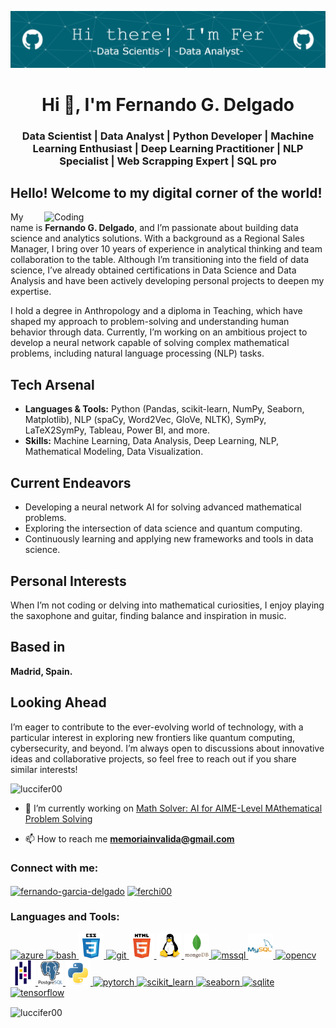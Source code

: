 ![Header](./src/mycustomheader.png)
<h1 align="center">Hi 👋, I'm Fernando G. Delgado</h1>
<h3 align="center">Data Scientist | Data Analyst | Python Developer | Machine Learning Enthusiast | Deep Learning Practitioner | NLP Specialist | Web Scrapping Expert | SQL pro</h3>
<h2>Hello! Welcome to my digital corner of the world!</h2>
<img align="right" alt="Coding" width="450" src="./src/webtech-frontend.gif">
<p> My name is <strong>Fernando G. Delgado</strong>, and I’m passionate about building data science and analytics solutions. With a background as a Regional Sales Manager, I bring over 10 years of experience in analytical thinking and team collaboration to the table. Although I’m transitioning into the field of data science, I’ve already obtained certifications in Data Science and Data Analysis and have been actively developing personal projects to deepen my expertise.</p>
<p> I hold a degree in Anthropology and a diploma in Teaching, which have shaped my approach to problem-solving and understanding human behavior through data. Currently, I’m working on an ambitious project to develop a neural network capable of solving complex mathematical problems, including natural language processing (NLP) tasks.</p>
    
<h2>Tech Arsenal</h2>
<ul>
  <li><strong>Languages & Tools:</strong> Python (Pandas, scikit-learn, NumPy, Seaborn, Matplotlib), NLP (spaCy, Word2Vec, GloVe, NLTK), SymPy, LaTeX2SymPy, Tableau, Power BI, and more.</li>
  <li><strong>Skills:</strong> Machine Learning, Data Analysis, Deep Learning, NLP, Mathematical Modeling, Data Visualization.</li>
</ul>

<h2>Current Endeavors</h2>
<ul>
  <li>Developing a neural network AI for solving advanced mathematical problems.</li>
  <li>Exploring the intersection of data science and quantum computing.</li>
  <li>Continuously learning and applying new frameworks and tools in data science.</li>
</ul>
    
<h2>Personal Interests</h2>
<p>When I’m not coding or delving into mathematical curiosities, I enjoy playing the saxophone and guitar, finding balance and inspiration in music.</p>
    
<h2>Based in</h2>
<p><strong>Madrid, Spain.</strong></p>
    
<h2>Looking Ahead</h2>
<p>I’m eager to contribute to the ever-evolving world of technology, with a particular interest in exploring new frontiers like quantum computing, cybersecurity, and beyond. I’m always open to discussions about innovative ideas and collaborative projects, so feel free to reach out if you share similar interests!</p>

<p align="left"> <img src="https://komarev.com/ghpvc/?username=luccifer00&label=Profile%20views&color=0e75b6&style=flat" alt="luccifer00" /> </p>

- 🔭 I’m currently working on [Math Solver: AI for AIME-Level MAthematical Problem Solving](--------)

- 📫 How to reach me **memoriainvalida@gmail.com**

<h3 align="left">Connect with me:</h3>
<p align="left">
<a href="https://linkedin.com/in/fernando-garcia-delgado" target="blank"><img align="center" src="https://raw.githubusercontent.com/rahuldkjain/github-profile-readme-generator/master/src/images/icons/Social/linked-in-alt.svg" alt="fernando-garcia-delgado" height="30" width="40" /></a>
<a href="https://kaggle.com/ferchi00" target="blank"><img align="center" src="https://raw.githubusercontent.com/rahuldkjain/github-profile-readme-generator/master/src/images/icons/Social/kaggle.svg" alt="ferchi00" height="30" width="40" /></a>
</p>

<h3 align="left">Languages and Tools:</h3>
<p align="left"> <a href="https://azure.microsoft.com/en-in/" target="_blank" rel="noreferrer"> <img src="https://www.vectorlogo.zone/logos/microsoft_azure/microsoft_azure-icon.svg" alt="azure" width="40" height="40"/> </a> <a href="https://www.gnu.org/software/bash/" target="_blank" rel="noreferrer"> <img src="https://www.vectorlogo.zone/logos/gnu_bash/gnu_bash-icon.svg" alt="bash" width="40" height="40"/> </a> <a href="https://www.w3schools.com/css/" target="_blank" rel="noreferrer"> <img src="https://raw.githubusercontent.com/devicons/devicon/master/icons/css3/css3-original-wordmark.svg" alt="css3" width="40" height="40"/> </a> <a href="https://git-scm.com/" target="_blank" rel="noreferrer"> <img src="https://www.vectorlogo.zone/logos/git-scm/git-scm-icon.svg" alt="git" width="40" height="40"/> </a> <a href="https://www.w3.org/html/" target="_blank" rel="noreferrer"> <img src="https://raw.githubusercontent.com/devicons/devicon/master/icons/html5/html5-original-wordmark.svg" alt="html5" width="40" height="40"/> </a> <a href="https://www.linux.org/" target="_blank" rel="noreferrer"> <img src="https://raw.githubusercontent.com/devicons/devicon/master/icons/linux/linux-original.svg" alt="linux" width="40" height="40"/> </a> <a href="https://www.mongodb.com/" target="_blank" rel="noreferrer"> <img src="https://raw.githubusercontent.com/devicons/devicon/master/icons/mongodb/mongodb-original-wordmark.svg" alt="mongodb" width="40" height="40"/> </a> <a href="https://www.microsoft.com/en-us/sql-server" target="_blank" rel="noreferrer"> <img src="https://www.svgrepo.com/show/303229/microsoft-sql-server-logo.svg" alt="mssql" width="40" height="40"/> </a> <a href="https://www.mysql.com/" target="_blank" rel="noreferrer"> <img src="https://raw.githubusercontent.com/devicons/devicon/master/icons/mysql/mysql-original-wordmark.svg" alt="mysql" width="40" height="40"/> </a> <a href="https://opencv.org/" target="_blank" rel="noreferrer"> <img src="https://www.vectorlogo.zone/logos/opencv/opencv-icon.svg" alt="opencv" width="40" height="40"/> </a> <a href="https://pandas.pydata.org/" target="_blank" rel="noreferrer"> <img src="https://raw.githubusercontent.com/devicons/devicon/2ae2a900d2f041da66e950e4d48052658d850630/icons/pandas/pandas-original.svg" alt="pandas" width="40" height="40"/> </a> <a href="https://www.postgresql.org" target="_blank" rel="noreferrer"> <img src="https://raw.githubusercontent.com/devicons/devicon/master/icons/postgresql/postgresql-original-wordmark.svg" alt="postgresql" width="40" height="40"/> </a> <a href="https://www.python.org" target="_blank" rel="noreferrer"> <img src="https://raw.githubusercontent.com/devicons/devicon/master/icons/python/python-original.svg" alt="python" width="40" height="40"/> </a> <a href="https://pytorch.org/" target="_blank" rel="noreferrer"> <img src="https://www.vectorlogo.zone/logos/pytorch/pytorch-icon.svg" alt="pytorch" width="40" height="40"/> </a> <a href="https://scikit-learn.org/" target="_blank" rel="noreferrer"> <img src="https://upload.wikimedia.org/wikipedia/commons/0/05/Scikit_learn_logo_small.svg" alt="scikit_learn" width="40" height="40"/> </a> <a href="https://seaborn.pydata.org/" target="_blank" rel="noreferrer"> <img src="https://seaborn.pydata.org/_images/logo-mark-lightbg.svg" alt="seaborn" width="40" height="40"/> </a> <a href="https://www.sqlite.org/" target="_blank" rel="noreferrer"> <img src="https://www.vectorlogo.zone/logos/sqlite/sqlite-icon.svg" alt="sqlite" width="40" height="40"/> </a> <a href="https://www.tensorflow.org" target="_blank" rel="noreferrer"> <img src="https://www.vectorlogo.zone/logos/tensorflow/tensorflow-icon.svg" alt="tensorflow" width="40" height="40"/> </a> </p>

<p><img align="center" src="https://github-readme-stats.vercel.app/api/top-langs?username=luccifer00&show_icons=true&locale=en&layout=compact" alt="luccifer00" /></p>

